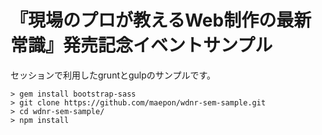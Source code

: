 # 『現場のプロが教えるWeb制作の最新常識』発売記念イベントサンプル

セッションで利用したgruntとgulpのサンプルです。

    > gem install bootstrap-sass
    > git clone https://github.com/maepon/wdnr-sem-sample.git
    > cd wdnr-sem-sample/
    > npm install
